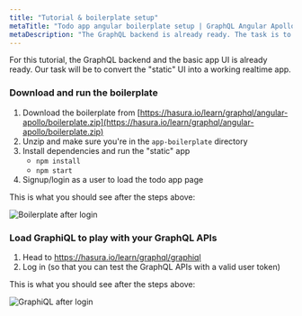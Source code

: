 ```yaml
---
title: "Tutorial & boilerplate setup"
metaTitle: "Todo app angular boilerplate setup | GraphQL Angular Apollo Tutorial"
metaDescription: "The GraphQL backend is already ready. The task is to convert the static UI into a working realtime app in Angular"
---
```


For this tutorial, the GraphQL backend and the basic app UI is already ready.
Our task will be to convert the "static" UI into a working realtime app.

### Download and run the boilerplate

1. Download the boilerplate from [https://hasura.io/learn/graphql/angular-apollo/boilerplate.zip](https://hasura.io/learn/graphql/angular-apollo/boilerplate.zip)
2. Unzip and make sure you're in the `app-boilerplate` directory
3. Install dependencies and run the "static" app
    - `npm install`
    - `npm start`
4. Signup/login as a user to load the todo app page

This is what you should see after the steps above:

![Boilerplate after login](https://graphql-engine-cdn.hasura.io/learn-hasura/assets/graphql-react/boilerplate-after-login.png)

### Load GraphiQL to play with your GraphQL APIs

1. Head to https://hasura.io/learn/graphql/graphiql
2. Log in (so that you can test the GraphQL APIs with a valid user token)

This is what you should see after the steps above:

![GraphiQL after login](https://graphql-engine-cdn.hasura.io/learn-hasura/assets/graphql-react/graphiql-after-login.png)
